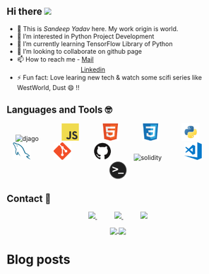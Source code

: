 ## Hi there <img width="22px" src="https://raw.githubusercontent.com/iampavangandhi/iampavangandhi/master/gifs/Hi.gif">

- 👋 This is *Sandeep Yadav* here. My work origin is world.
- 👀 I’m interested in Python Project Development
- 🌱 I’m currently learning TensorFlow Library of Python
- 💞️ I’m looking to collaborate on github page
- 📫 How to reach me - [Mail](mailto:sandeepyadav1478@gmail.com)<br>
&emsp;&emsp;&emsp;&emsp;&emsp;&emsp;&emsp;&emsp;&emsp;&emsp;&nbsp;[Linkedin](https://www.linkedin.com/in/sandeepyadav1478/)
- ⚡ Fun fact: Love learing new tech & watch some scifi series like WestWorld, Dust 😄 !! 


<!---
sandeepyadav1478/sandeepyadav1478 is a ✨ special ✨ repository because its `README.md` (this file) appears on your GitHub profile.
You can click the Preview link to take a look at your changes.
--->


## Languages and Tools :nerd_face:
<p align="center">
    <img height="40" alt="djago" src="https://img.pngio.com/django-web-development-web-framework-python-software-framework-django-png-550_550.png">
    &nbsp;&nbsp;&nbsp;&nbsp;&nbsp;&nbsp;&nbsp;&nbsp;&nbsp;&nbsp;&nbsp;
    <img height="40" alt="js" src="https://raw.githubusercontent.com/devicons/devicon/master/icons/javascript/javascript-original.svg">
    &nbsp;&nbsp;&nbsp;&nbsp;&nbsp;&nbsp;&nbsp;&nbsp;&nbsp;&nbsp;&nbsp;
    <img height="40" alt="html5" src="https://raw.githubusercontent.com/devicons/devicon/master/icons/html5/html5-original.svg">
    &nbsp;&nbsp;&nbsp;&nbsp;&nbsp;&nbsp;&nbsp;&nbsp;&nbsp;&nbsp;&nbsp;
    <img height="40" alt="css3" src="https://raw.githubusercontent.com/devicons/devicon/master/icons/css3/css3-original.svg">
    &nbsp;&nbsp;&nbsp;&nbsp;&nbsp;&nbsp;&nbsp;&nbsp;&nbsp;&nbsp;&nbsp;
    <img height="40" alt="python3" src="https://raw.githubusercontent.com/github/explore/80688e429a7d4ef2fca1e82350fe8e3517d3494d/topics/python/python.png">
    &nbsp;&nbsp;&nbsp;&nbsp;&nbsp;&nbsp;&nbsp;&nbsp;&nbsp;&nbsp;&nbsp;
    <img height="40" alt="mysql" src="https://raw.githubusercontent.com/devicons/devicon/master/icons/mysql/mysql-original.svg">
     &nbsp;&nbsp;&nbsp;&nbsp;&nbsp;&nbsp;&nbsp;&nbsp;&nbsp;&nbsp;&nbsp;
    <img height="40" alt="git" src="https://raw.githubusercontent.com/devicons/devicon/master/icons/git/git-original.svg">
    &nbsp;&nbsp;&nbsp;&nbsp;&nbsp;&nbsp;&nbsp;&nbsp;&nbsp;&nbsp;&nbsp;
    <img height="40" alt="github" src="https://raw.githubusercontent.com/devicons/devicon/master/icons/github/github-original.svg">
    &nbsp;&nbsp;&nbsp;&nbsp;&nbsp;&nbsp;&nbsp;&nbsp;&nbsp;&nbsp;&nbsp;
    <img height="40" alt="solidity" src="https://iconape.com/wp-content/png_logo_vector/solidity.png">
    &nbsp;&nbsp;&nbsp;&nbsp;&nbsp;&nbsp;&nbsp;&nbsp;&nbsp;&nbsp;&nbsp;
    <img height="40" src="https://raw.githubusercontent.com/github/explore/80688e429a7d4ef2fca1e82350fe8e3517d3494d/topics/visual-studio-code/visual-studio-code.png" alt="VSC" >
    &nbsp;&nbsp;&nbsp;&nbsp;&nbsp;&nbsp;&nbsp;&nbsp;&nbsp;&nbsp;&nbsp;
    <img height="40" alt="powershell" src="https://raw.githubusercontent.com/github/explore/80688e429a7d4ef2fca1e82350fe8e3517d3494d/topics/terminal/terminal.png">

</p>


## Contact :iphone:

<p align="center">
    <a href="https://github.com/sandeepyadav1478">
        <img  src="https://img.shields.io/badge/github-%23100000.svg?&style=for-the-badge&logo=github&logoColor=white&link=mailto:https://github.com/teteusAraujo">
    </a>
    &nbsp;&nbsp;&nbsp;&nbsp;&nbsp;&nbsp;&nbsp;&nbsp;&nbsp;
    <a href="mailto:sandeepyadav1478@gmail.com">
        <img src="https://img.shields.io/badge/gmail-D14836?&style=for-the-badge&logo=gmail&logoColor=white&link=mailto:mateusaraujo996@gmail.com">
    </a>
    &nbsp;&nbsp;&nbsp;&nbsp;&nbsp;&nbsp;&nbsp;&nbsp;&nbsp;
    <a href="https://www.linkedin.com/in/sandeepyadav1478">
        <img src="https://img.shields.io/badge/linkedin-%230077B5.svg?&style=for-the-badge&logo=linkedin&logoColor=white&link=mailto:https://www.linkedin.com/in/mateusaraujobarros/">
    </a>
</p>


<p align="center">
  <a href="https://github.com/sandeepyadav1478/github-readme-stats">
    <img
      align="center"
      src="https://github-readme-stats.vercel.app/api/top-langs/?username=sandeepyadav1478&layout=compact"
    />
  </a>
  <a href="https://github.com/sandeepyadav1478/github-readme-stats">
    <img
      align="center"
      height="165"
      src="https://github-readme-stats.vercel.app/api?username=sandeepyadav1478&count_private=true&show_icons=true&custom_title=Github%20Status&hide=issues"
    />
  </a>
</p>


# Blog posts
<!-- BLOG-POST-LIST:START --><!--
- [Get Your hands Dirty in these Before approaching Machine Learning field](https://medium.com/@spsupraj2d/get-your-hands-dirty-in-these-before-approaching-machine-learning-field-71f56c461c72?source=rss-4b5584b42d16------2)-->
<!-- BLOG-POST-LIST:END -->

<br>
<br>

